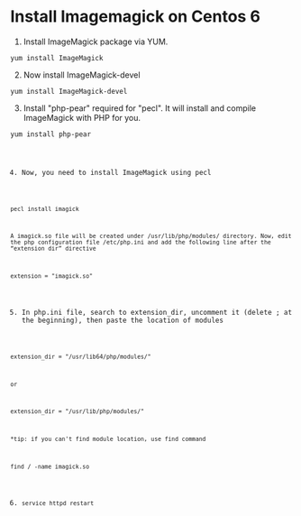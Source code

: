 # Install Imagemagick on Centos 6

1. Install ImageMagick package via YUM.
  
  <code>yum install ImageMagick</code>

2. Now install ImageMagick-devel
  
  <code>yum install ImageMagick-devel</code>

3. Install "php-pear" required for "pecl". It will install and compile ImageMagick with PHP for you.
  
  <code>yum install php-pear

4. Now, you need to install ImageMagick using pecl
  
 <code>pecl install imagick</code>

	A imagick.so file will be created under /usr/lib/php/modules/ directory. Now, edit the php configuration file /etc/php.ini and add the following line after the “extension_dir” directive
  
  <code>extension = "imagick.so"</code>
  
5. In php.ini file, search to extension_dir, uncomment it (delete ; at the beginning), then paste the location of modules
  
  <code>extension_dir = "/usr/lib64/php/modules/"</code>

	or 
  
  <code>extension_dir = "/usr/lib/php/modules/"</code>
  

	*tip: if you can't find module location, use find command
  
  <code>find / -name imagick.so</code>
  
6. <code>service httpd restart</code>
